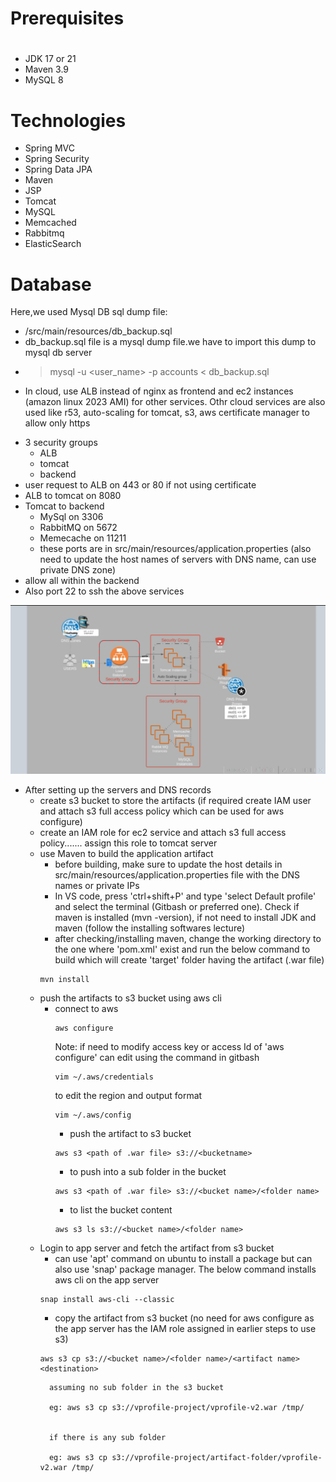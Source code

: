 # Prerequisites
#
- JDK 17 or 21
- Maven 3.9
- MySQL 8

# Technologies 
- Spring MVC
- Spring Security
- Spring Data JPA
- Maven
- JSP
- Tomcat
- MySQL
- Memcached
- Rabbitmq
- ElasticSearch
# Database
Here,we used Mysql DB 
sql dump file:
- /src/main/resources/db_backup.sql
- db_backup.sql file is a mysql dump file.we have to import this dump to mysql db server
- > mysql -u <user_name> -p accounts < db_backup.sql


* In cloud, use ALB instead of nginx as frontend and ec2 instances (amazon linux 2023 AMI) for other services. Othr cloud services are also used like r53, auto-scaling for tomcat, s3, aws certificate manager to allow only https 

- 3 security groups
    * ALB
    * tomcat
    * backend
- user request to ALB on 443 or 80 if not using certificate
- ALB to tomcat on 8080
- Tomcat to backend
    * MySql on 3306
    * RabbitMQ on 5672
    * Memecache on 11211
    * these ports are in src/main/resources/application.properties (also need to update the host names of servers with DNS name, can use private DNS zone)
- allow all within the backend
- Also port 22 to ssh the above services

![alt text](aws-arch.png)


* After setting up the servers and DNS records
    - create s3 bucket to store the artifacts (if required create IAM user and attach s3 full access policy which can be used for aws configure)
    - create an IAM role for ec2 service and attach s3 full access policy....... assign this role to tomcat server
    - use Maven to build the application artifact
        * before building, make sure to update the host details in src/main/resources/application.properties file with the DNS names or private IPs
        * In VS code, press 'ctrl+shift+P' and type 'select Default profile' and select the terminal (Gitbash or preferred one). Check if maven is installed (mvn -version), if not need to install JDK and maven (follow the installing softwares lecture)
        * after checking/installing maven, change the working directory to the one where 'pom.xml' exist and run the below command to build which will create 'target' folder having the artifact (.war file) 
        ```
        mvn install
        ```
    - push the artifacts to s3 bucket using aws cli
        * connect to aws
            ```
            aws configure
            ```
            Note: if need to modify access key or access Id of 'aws configure' can edit using the command in gitbash
            ```
            vim ~/.aws/credentials
            ```
            to edit the region and output format
            ```
            vim ~/.aws/config
            ```
            * push the artifact to s3 bucket
            ```
            aws s3 <path of .war file> s3://<bucketname>
            ```
            - to push into a sub folder in the bucket
            ```
            aws s3 <path of .war file> s3://<bucket name>/<folder name>
            ```
            - to list the bucket content
            ```
            aws s3 ls s3://<bucket name>/<folder name>
            ```
    - Login to app server and fetch the artifact from s3 bucket
        * can use 'apt' command on ubuntu to install a package but can also use 'snap' package manager. The below command installs aws cli on the app server
        ```
        snap install aws-cli --classic
        ```
        * copy the artifact from s3 bucket (no need for aws configure as the app server has the IAM role assigned in earlier steps to use s3)
        ```
        aws s3 cp s3://<bucket name>/<folder name>/<artifact name> <destination>
        ```
            assuming no sub folder in the s3 bucket

            eg: aws s3 cp s3://vprofile-project/vprofile-v2.war /tmp/


            if there is any sub folder

            eg: aws s3 cp s3://vprofile-project/artifact-folder/vprofile-v2.war /tmp/



